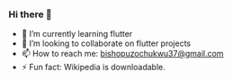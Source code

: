 ### Hi there 👋

- 🌱 I’m currently learning flutter 
- 👯 I’m looking to collaborate on flutter projects
- 📫 How to reach me: bishopuzochukwu37@gmail.com
- ⚡ Fun fact: Wikipedia is downloadable.

